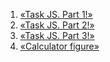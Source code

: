 1) [«Task JS. Part 1!»](./Tasks_part1/)
2) [«Task JS. Part 2!»](./Tasks_part2/)
3) [«Task JS. Part 3!»](./Tasks_part3/)
4) [«Calculator figure»](./calculatorFigure/)
